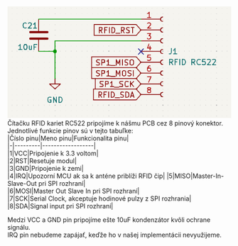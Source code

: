 ![rc522](rc55_schematic.png)    
Čítačku RFID kariet RC522 pripojíme k nášmu PCB cez 
8 pinový konektor.  Jednotlivé funkcie pinov sú v tejto 
tabuľke:    
|Číslo pinu|Meno pinu|Funkcionalita pinu|   
|-|---------|------------------|   
|1|VCC|Pripojenie k 3.3 voltom|   
|2|RST|Resetuje modul|   
|3|GND|Pripojenie k zemi|   
|4|IRQ|Upozorní MCU ak sa k anténe priblíži RFID čip|
|5|MISO|Master-In-Slave-Out pri SPI rozhraní|   
|6|MOSI|Master Out Slave In pri SPI rozhraní|   
|7|SCK|Serial Clock, akceptuje hodinové pulzy z SPI rozhrania|   
|8|SDA|Signal input pri SPI rozhraní|   

Medzi VCC a GND pin pripojíme ešte 10uF kondenzátor kvôli ochrane signálu.   
IRQ pin nebudeme zapájať, keďže ho v našej implementácii nevyužijeme.

